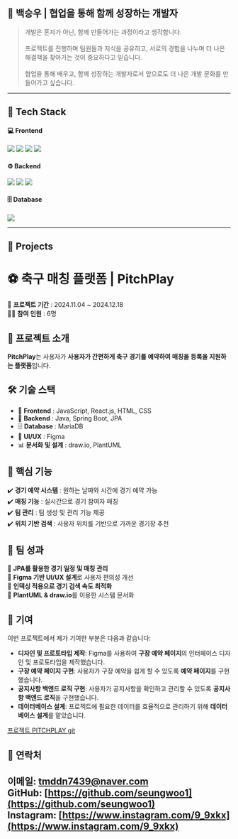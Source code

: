 <div>
  <h2>👋 백승우 | 협업을 통해 함께 성장하는 개발자</h2>
  <blockquote>
    개발은 혼자가 아닌, 함께 만들어가는 과정이라고 생각합니다.  
    <br><br>
    프로젝트를 진행하며 팀원들과 지식을 공유하고,  
    서로의 경험을 나누며 더 나은 해결책을 찾아가는 것이 중요하다고 믿습니다.  
    <br><br>
    협업을 통해 배우고, 함께 성장하는 개발자로서  
    앞으로도 더 나은 개발 문화를 만들어가고 싶습니다.
  </blockquote>
</div>

---

## 🚀 Tech Stack  
<div >
  <h4>💻 Frontend</h4>
  <img src="https://img.shields.io/badge/JavaScript(ES6)-F7DF1E?style=for-the-badge&logo=javascript&logoColor=black"/>
  <img src="https://img.shields.io/badge/React.js-61DAFB?style=for-the-badge&logo=react&logoColor=black"/>
  <img src="https://img.shields.io/badge/HTML-E34F26?style=for-the-badge&logo=html5&logoColor=white"/>
  <img src="https://img.shields.io/badge/CSS-1572B6?style=for-the-badge&logo=css3&logoColor=white"/>
  
  <h4>⚙️ Backend</h4>
  <img src="https://img.shields.io/badge/Java-007396?style=for-the-badge&logo=openjdk&logoColor=white"/>
  <img src="https://img.shields.io/badge/Spring Boot-6DB33F?style=for-the-badge&logo=springboot&logoColor=white"/>
  <img src="https://img.shields.io/badge/JPA-FF9800?style=for-the-badge&logo=hibernate&logoColor=white"/>

  <h4>🗄 Database</h4>
  <img src="https://img.shields.io/badge/MariaDB-003545?style=for-the-badge&logo=mariadb&logoColor=white"/>
</div>

---

## 📌 Projects  
# ⚽ 축구 매칭 플랫폼 | PitchPlay  
📅 **프로젝트 기간** : 2024.11.04 ~ 2024.12.18  
👨‍💻 **참여 인원** : 6명  

## 📖 프로젝트 소개  
**PitchPlay**는 사용자가 **사용자가 간편하게 축구 경기를 예약하여 매칭을 등록을 지원하는 플랫폼**입니다.  

## 🛠️ 기술 스택  
- 🎨 **Frontend** : JavaScript, React.js, HTML, CSS  
- 🔧 **Backend** : Java, Spring Boot, JPA  
- 🗄️ **Database** : MariaDB  
- 🎨 **UI/UX** : Figma  
- 📊 **문서화 및 설계** : draw.io, PlantUML  

## 🌟 핵심 기능  
✔️ **경기 예약 시스템** : 원하는 날짜와 시간에 경기 예약 가능  
✔️ **매칭 기능** : 실시간으로 경기 참여자 매칭  
✔️ **팀 관리** : 팀 생성 및 관리 기능 제공  
✔️ **위치 기반 검색** : 사용자 위치를 기반으로 가까운 경기장 추천  

## 🎯 팀 성과  
📌 **JPA를 활용한 경기 일정 및 매칭 관리**  
📌 **Figma 기반 UI/UX 설계**로 사용자 편의성 개선  
📌 **인덱싱 적용으로 경기 검색 속도 최적화**  
📌 **PlantUML & draw.io**를 이용한 시스템 문서화  

## 🤝 기여  
이번 프로젝트에서 제가 기여한 부분은 다음과 같습니다:

- **디자인 및 프로토타입 제작**: Figma를 사용하여 **구장 예약 페이지**의 인터페이스 디자인 및 프로토타입을 제작했습니다.
- **구장 예약 페이지 구현**: 사용자가 구장 예약을 쉽게 할 수 있도록 **예약 페이지**를 구현했습니다.
- **공지사항 백엔드 로직 구현**: 사용자가 공지사항을 확인하고 관리할 수 있도록 **공지사항 백엔드 로직**을 구현했습니다.
- **데이터베이스 설계**: 프로젝트에 필요한 데이터를 효율적으로 관리하기 위해 **데이터베이스 설계**를 맡았습니다.

[프로젝트 PITCHPLAY git](https://github.com/hyerin1111/pitchplay.git)

## 📧 연락처 
이메일: [tmddn7439@naver.com](tmddn7439@naver.com)  
GitHub: [https://github.com/seungwoo1](https://github.com/seungwoo1)  
Instagram: [https://www.instagram.com/9_9xkx](https://www.instagram.com/9_9xkx)
---

